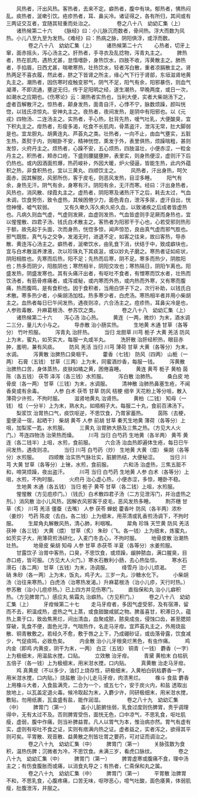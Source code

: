 <!-- { "loadSidebar": true } -->
　　风热者，汗出风热。客热者，去来不定。癖热者，腹中有块。郁热者，怫热闷乱。痰热者，涎嗽引饮。疮疹热者，耳、鼻尖冷。诸证得之，各有所归，其间或有三两证交互者，宜随其轻重而处治之。
　　
　　卷之八十八　幼幼汇集（上）
　　诸热候第二十六
　　《脉经》曰：小儿脉沉而数者，骨间热。浮大而数为风热。小儿八至九至为发热。《难经》曰：热病之脉，阴阳俱浮，或浮而数。
　　
　　卷之八十八　幼幼汇集（上）
　　诸热候第二十六
　　心热者，切牙上窜，面赤摇头，泻心汤主之。肝热者，手寻衣及乱捻物，泻青丸主之。
　　脾热者，热在肌肉，遇热尤甚，怠惰嗜卧，身热饮水，四肢不收，泻黄散主之。肺热者，手掐眉，日西尤甚，喘嗽寒热，壮热饮水，轻者泻白散，重者凉膈散主之。肾热两足不喜衣履，然此者，脐之下皆肾之所主，缘心气下行于肾部，东垣滋肾地黄丸主之。潮热者，因伤寒时疫触变邪气，阴气不足，阳气有余，阳邪暴伤，则血气凝滞，不即流通，壅逆无归，传于足阳明之经，遂生潮热，早晚两度，或日一次，如潮水之应期也。《伤寒论》云：潮热者实热也，当利大便，实者大柴胡汤下之，虚者百解散汗之。惊热者，颠身发热，面青自汗，心悸不宁，脉数烦躁，颜叫恍惚，以钱氏凉惊丸、安神丸主之。夜热者，夜间发热，是阴中有阳邪也。以《元戎》四物汤、二连汤主之。实热者，手心热，肚背先热，嗳气吐乳，大便酸臭，宜下积丸主之。疳热者，形瘦多渴，吃食不长肌肉，骨蒸盗汗，泄泻无常，肚大脚弱是也。宜龙胆丸、胡黄连丸、芦荟丸之类。壮热者，一向不止，由血气壅实，五脏生热，蒸熨于内，则眠卧不安，精神恍惚，熏发于外，表里俱热，烦躁喘粗，甚则发惊，火府丹主之。烦热者，心躁不安，五心烦热，四肢温壮，小便赤涩，一粒金丹主之。积热者，颊赤口疮，下盛则腰腿壅肿，表里实，则身热便涩，虚则汗下后仍热也。或内因酒面煎爆，热药峻补，外因大暖，炉火侵逼，皆能生热，此内外蕴积之热，非食积热也，宜以三黄丸、四顺饮主之。
　　风热者，汗出身热，呵欠面赤，因其解脱，风邪所伤，客于皮毛，则恶风发热，目涩多睡。
　　阳气有余，身热无汗。阴气有余，身寒有汗。阴阳有余，无汗而寒。经曰：汗出身热者，风热也，消风散、绿霞丸主之。虚热者，阴阳寒及诸热汗下之后，耗去太过，气血未调，饮食劳伤，致令虚热，其候困倦少力，面色青白，泄泻多尿，虚汗自出，恍惚神慢，嘘气软弱。
　　又有久嗽久泻久痢久疟久血，以致诸疾之后成者皆虚热也。凡病久则血气虚，气虚则发厥，血虚则发热，气血皆虚则手足厥而身热也，宜以惺惺散、四君子汤、钱氏白术散主之。客热者为阳邪干于心也，心若受邪则热形于额，故先起于头面，次而身热，恍惚多惊，闻声惊恐，良由真气虚而邪气胜也。邪气既胜，真气与之交争，发渴无时，进退不定，如客之往来，故曰客热，导赤散、黄连泻心汤主之。癖热者，涎嗽饮水，由乳食下消，伏结于中，致成癖块也，宜与白术散滋养津液，次以珍珠丸下其痰涎，或以妙丸子磨之。寒热者证如疟状，阴阳相胜也。先寒而后热，阳不足；先热而后寒，阴不足。寒多而热少，阴胜阳也；热多而阴少，阳胜阴也；寒然相半，阴阳交攻也；寒热隔日，阴阳乍离也。阳盛发热，阴盛发寒也。其有头痛汗出者，有呕吐不食者，有憎寒而饮水者，壮热而饮汤者，有筋骨疼痛者，或泻或秘，或内寒而外热，或内热而外寒，又有寒而腹痛，热而腹鸣，是有食积也。因于食积者，当用白饼子下之，次行补助，以钱氏白术散。寒多热少者，小柴胡汤加桂。热多寒少者，白虎汤。寒热相半者并用小柴胡主之。血热者每日巳午间发热，遇夜则凉，六合汤主之。痘疹热，耳鼻尖冷是也，人参败毒散、升麻葛根汤、参苏饮之类。
　　
　　卷之八十八　幼幼汇集（上）
　　诸热候第二十六
　　泻心汤 治心热。
　　黄连（一两，微炒）为末，酒水调二三分，量儿大小与之。
　　导赤散 治小肠实热。
　　生地黄 木通 甘草（各等分） 竹叶煎服。
　　泻青丸 治肝热。
　　当归 龙胆草 川芎 栀子 大黄 羌活 防风上为末，蜜丸，如芡实大，每服一丸或半丸。
　　洗肝散 治肝经积热，眼目赤肿，羞明，兼有风痰。
　　防风 羌活 当归 川芎 薄荷 甘草 大黄（各等分）为末，水调。
　　泻黄散 治脾热口臭咽干。
　　藿香（七钱） 防风（四两） 山栀（一两） 石膏（五钱） 甘草（三两）上为末，同蜜酒炒香，每服一钱。
　　泻黄散 治脾热口苦，身体蒸热，皮肤如橘之黄，困倦喜睡。
　　黄连 黄芩 栀子 黄柏 茵陈（各五钱） 茯苓 泽泻（各三钱）水煎服。
　　泻白散 治肺热。
　　桑白皮 地骨皮（各一两） 甘草（三钱）为末，水调服。
　　清神散 治肺热鼻塞生疮，不闻香臭或有余毒。
　　人参 白术 茯苓 甘草 防风 桔梗 细辛 天花粉上等分咀，散入薄荷少许煎，不拘时服。
　　滋肾地黄丸 治肾热。
　　黄柏（二钱） 知母（一钱） 桂（一分半）上为末，熟水丸，如梧桐子大。每服二十丸，食前百沸汤下。
　　梨浆饮 治胃热口气，痰饮呕逆，不思饮食，乃胃家蓄热。
　　茵陈（去梗，童便浸一宿，起晒干） 柴胡 黄芩 人参 前胡 甘草 秦艽生地黄 薄荷（各等分）上咀，加梨浆一匙，水煎服。
　　三黄丸 治胃肺大肠及三焦之热。（方见大人火门。）芩连四物汤 治荣热而燥。
　　川芎 当归 白芍药 生地黄（各半两） 黄芩 黄连（各二钱半）上咀，水煎，食前服。
　　六合汤 治血热即遍体生疮，每日巳午间发热，遇夜则凉。
　　当归 川芎 白芍药（炒） 生地黄 大黄（煨） 柴胡（各等分）水煎服。
　　四顺散 治实热气脉壮实，脏腑热结，大便秘涩。
　　当归 川芎 大黄 甘草（各等分）上锉，水煎，食前服。
　　六和汤 治虚热，三焦五脏不和，啼哭烦躁，夜出盗汗。
　　川芎 当归 白芍药 生地黄 人参 白术（各等分）上咀，水煎，不拘时服。
　　火府丹 治心虚心热，小便赤涩，多惊，睡卧不稳。
　　生地黄 木通（各五钱） 当归 栀子 黄芩 甘草（各二钱）上咀，水煎服。
　　惺惺散（方见痘疹门。）（钱氏）白术散四君子汤（二方见泄泻门，并治虚热之剂。）消风散 治小儿风热，因解衣风邪客于皮毛，恶风发热多睡。
　　荆芥穗 甘草（炙） 川芎 羌活 僵蚕（去嘴） 人参 茯苓 蝉蜕 藿香叶 防风（各半两）浓朴（姜炒） 芍药 陈皮（去白。各二钱）上为细末，用茶清或乳香煎汤调下，不拘时服。
　　生犀角丸解散风热，清心肺，利咽喉。
　　犀角 珍珠 天竺黄 防风 羌活 茯神（各三钱） 大黄（煨） 甘草（炙） 朱砂（飞。各一钱）上为细末，炼蜜丸，如芡实子大，用薄荷煎汤研化，入麦门冬去心，不拘时服。
　　地骨皮散 治潮热壮热。
　　地骨皮 柴胡 知母 人参 甘草 赤茯苓 半夏（各等分）水姜煎服。
　　甘露饮子 治胃中客热，口臭，不思饮食，或烦躁，龈肿脓血，满口腥臭，目赤口疮，皆可服。（方见大人火门。）寒水石散利小肠，去心热坠惊。
　　寒水石 滑石（各二两） 甘草（五钱）为末，汤调服。
　　绛雪丹 治小儿烦渴。
　　芒硝 朱砂（各一两）上为末，饭丸，鸡子大。三岁一丸，沙糖水化下。
　　小柴胡汤（治往来寒热。）白虎汤（治寒热发渴。）升麻葛根汤（治小儿疹，天行时热。）参苏散（治小儿痘疹热。）已上四方并见伤寒门。
　　直指保和丸 治小儿癖积热。（方见脾胃门。）感应丸 紫霜丸 治癖热。（方见积门。）
　　卷之八十八　幼幼汇集（上）
　　牙疳候第二十七
　　走马牙疳者，多因气虚受邪，及有宿滞，留而不去，积温成热，虚热之气上蒸，或食甜酸咸腻之物。脾虽喜甘，积滞日久，蕴热上熏于口，致齿焦黑烂，间出清血，血聚成脓，脓臭成虫，侵蚀口齿，甚至腮颏穿破，乳食不便，面色光浮，气喘热作，名走马牙疳。宜芦荟丸主之，外用烧盐散、铜青散敷之。若经久不愈，敷于唇之上下，乃成硼砂证，或齿落骨露，饮食减少，气促痰鸣，必致危矣。
　　内金散 治小儿牙根臭烂黑色，有虫作痛。
　　鸡内金（即鸡 内黄皮，阴干为末，一两） 白芷（五钱） 铜青（一钱） 麝香（一字）上为极细末，用温盐水搅，口贴。
　　立效散 治牙疳。
　　青黛 黄柏末 白枯矾 五倍子（各一钱）上为极细末，用米泔水搅，口内贴。
　　真黄散 治走马牙疳。
　　鸡 真黄皮（不以多少，油灯上烧存性，研极细末，入黄柏白矾枯麝香一字，用米泔水搅，口内贴。）烧盐散 治小儿走马牙疳，肉溃黑烂。
　　橡斗 食盐 麝香上用橡斗大者，入食盐满壳，二合为一个，或五七个，安于炭火内，和盐 透取出放地上，以瓦盖定退火毒。候冷取起为末，入麝少许，同研极细末，用米泔水搅，敷贴，勿用纸裹，瓦盒盛有盐，能作润湿。
　　
　　卷之八十九　幼幼汇集（中）
　　脾胃门（第一）
　　盖小儿脏腑怯弱，乳食过度则伤脾胃，贵乎调理得中，无有太过不及。否则脾胃受伤，面恍无色，口中凉气，不思乳食，呕吐肌瘦，虚弱，腹中作痛，则当补脾益胃。凡人以胃气为本，惟治病亦然。胃气有虚有实，虚则有呕吐不食之证，实则有痞满内热之证。虚者益之，实者泻之，欲得其平则可矣。平胃散、观音散、益黄散之剂皆壮胃之要药，可对证而调治之。
　　
　　卷之八十九　幼幼汇集（中）
　　脾胃门（第一）
　　关脉弦数为食积，温热伤脾；沉微者为冷，不思饮食。未满三岁，看虎口脉纹。
　　
　　卷之八十九　幼幼汇集（中）
　　脾胃门（第一）
　　脾胃虚寒或腹痛不食，理中汤主之；有伤食腹胀而或痛，以消食丸导之；有热者，仁斋保和丸之属。
　　
　　卷之八十九　幼幼汇集（中）
　　脾胃门（第一）
　　平胃散 治脾胃不和，不思乳食，心腹疼痛，口苦无味，呕哕恶心，噫气吐酸，面色痿黄，体弱肌瘦，肚腹泄泻，并服之。
